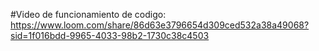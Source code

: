 #Video de funcionamiento de codigo: https://www.loom.com/share/86d63e3796654d309ced532a38a49068?sid=1f016bdd-9965-4033-98b2-1730c38c4503
